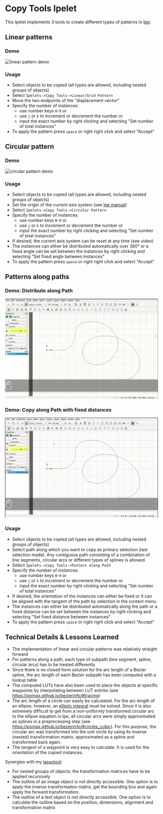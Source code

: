 # Copy Tools Ipelet

This Ipelet implements 3 tools to create different types of patterns in [Ipe](https://ipe.otfried.org/):

## Linear patterns

### Demo

![linear pattern demo](img/lin_pattern_opt.gif)

### Usage

* Select objects to be copied (all types are allowed, including nested groups of objects)
* Select `Ipelets->Copy Tools->Linear/Grid Pattern`
* Move the two endpoints of the "displacement vector"
* Specify the number of instances:
    * use number keys `0`-`9` or
    * use `j` or `k` to increment or decrement the number or
    * input the exact number by right clicking and selecting "Set number of total instances"
* To apply the pattern press `space` or right right click and select "Accept"

## Circular pattern

### Demo

![circular pattern demo](img/circ_pattern_opt.gif)

### Usage

* Select objects to be copied (all types are allowed, including nested groups of objects)
* Set the origin of the current axis system (see [Ipe manual](https://otfried.github.io/ipe/40_snapping.html#angular-snapping))
* Select `Ipelets->Copy Tools->Circular Pattern`
* Specify the number of instances:
    * use number keys `0`-`9` or
    * use `j` or `k` to increment or decrement the number or
    * input the exact number by right clicking and selecting "Set number of total instances"
* If desired, the current axis system can be reset at any time (see video)
* The instances can either be distributed automatically over 360° or a fixed angle can be set between the instances by right clicking and selecting "Set fixed angle between instances"
* To apply the pattern press `space` or right right click and select "Accept"

## Patterns along paths

### Demo: Distribute along Path

![distribute pattern along path demo](img/distribute_along_path_opt.gif)

### Demo: Copy along Path with fixed distances

![pattern along path with fixed distance demo](img/fixed_along_path_opt.gif)

### Usage

* Select objects to be copied (all types are allowed, including nested groups of objects)
* Select path along which you want to copy as primary selection (last selection made).
Any contiguous path consisting of a combination of line segments, circular arcs or different types of splines is allowed.
* Select `Ipelets->Copy Tools->Pattern along Path`
* Specify the number of instances:
    * use number keys `0`-`9` or
    * use `j` or `k` to increment or decrement the number or
    * input the exact number by right clicking and selecting "Set number of total instances"
* If desired, the orientation of the instances can either be fixed or it can be aligned with the tangent of the path by selection in the context menu
* The instances can either be distributed automatically along the path or a fixed distance can be set between the instances by right clicking and selecting "Set fixed distance between instances"
* To apply the pattern press `space` or right right click and select "Accept"

## Technical Details & Lessons Learned

* The implementation of linear and circular patterns was relatively straight forward
* For patterns along a path, each type of subpath (line segment, spline, circular arcs) has to be treated differently
* Since there is no closed form solution for the arc length of a Bezier spline, the arc length of each Bezier subpath has been computed with a lookup table
* The computed LUTs have also been used to place the objects at specific waypoints by interpolating between LUT entries (see https://pomax.github.io/bezierinfo/#tracing)
* The arc length of a circle can easily be calculated. For the arc length of an ellipse, however, an [elliptic integral](https://en.wikipedia.org/wiki/Elliptic_integral#Incomplete_elliptic_integral_of_the_second_kind) must be solved. Since it is also extremely difficult to get from a non-uniformly transformed circular arc to the ellipse equation in Ipe, all circular arcs were simply approximated as splines in a preprocessing step (see https://pomax.github.io/bezierinfo/#circles_cubic). For this purpose, the circular arc was transformed into the unit circle by using its inverse (nested) transformation matrix, approximated as a spline and transformed back again.
* The tangent of a waypoint is very easy to calculate. It is used for the orientation of the copied instances.

Synergies with my [lassotool](https://github.com/Marian-Braendle/ipe-lassotool/tree/main):

* For nested groups of objects, the transformation matrices have to be applied recursively
* The outline of an image object is not directly accessible. One option is to apply the inverse transformation matrix, get the bounding box and again apply the forward transformation.
* The outline of a text object is not directly accessible. One option is to calculate the outline based on the position, dimensions, alignment and transformation matrix